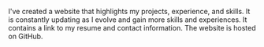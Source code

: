 I've created a website that highlights my projects, experience, and skills. It is constantly updating as I evolve and gain more skills and experiences. It contains a link to my resume and contact information. The website is hosted on GitHub. 
